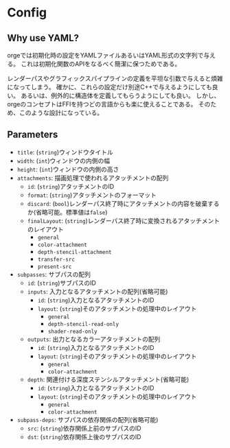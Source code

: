# Config

## Why use YAML?

orgeでは初期化時の設定をYAMLファイルあるいはYAML形式の文字列で与える。
これは初期化関数のAPIをなるべく簡潔に保つためである。

レンダーパスやグラフィックスパイプラインの定義を平坦な引数で与えると煩雑になってしまう。
確かに、これらの設定だけ別途C++で与えるようにしても良い。
あるいは、例外的に構造体を定義してもらうようにしても良い。
しかし、orgeのコンセプトはFFIを持つどの言語からも楽に使えることである。
そのため、このような設計になっている。

## Parameters

- `title`: (`string`)ウィンドウタイトル
- `width`: (`int`)ウィンドウの内側の幅
- `height`: (`int`)ウィンドウの内側の高さ
- `attachments`: 描画処理で使われるアタッチメントの配列
  - `id`: (`string`)アタッチメントのID
  - `format`: (`string`)アタッチメントのフォーマット
  - `discard`: (`bool`)レンダーパス終了時にアタッチメントの内容を破棄するか(省略可能。標準値は`false`)
  - `finalLayout`: (`string`)レンダーパス終了時に変換されるアタッチメントのレイアウト
    - `general`
    - `color-attachment`
    - `depth-stencil-attachment`
    - `transfer-src`
    - `present-src`
- `subpasses`: サブパスの配列
  - `id`: (`string`)サブパスのID
  - `inputs`: 入力となるアタッチメントの配列(省略可能)
    - `id`: (`string`)入力となるアタッチメントのID
    - `layout`: (`string`)そのアタッチメントの処理中のレイアウト
      - `general`
      - `depth-stencil-read-only`
      - `shader-read-only`
  - `outputs`: 出力となるカラーアタッチメントの配列
    - `id`: (`string`)入力となるアタッチメントのID
    - `layout`: (`string`)そのアタッチメントの処理中のレイアウト
      - `general`
      - `color-attachment`
  - `depth`: 関連付ける深度ステンシルアタッチメント(省略可能)
    - `id`: (`string`)入力となるアタッチメントのID
    - `layout`: (`string`)そのアタッチメントの処理中のレイアウト
      - `general`
      - `color-attachment`
- `subpass-deps`: サブパスの依存関係の配列(省略可能)
  - `src`: (`string`)依存関係上前のサブパスのID
  - `dst`: (`string`)依存関係上後のサブパスのID
